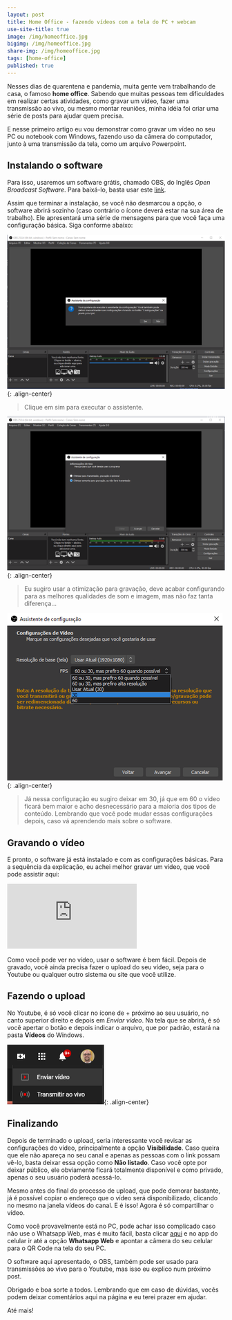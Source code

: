 ```yaml
---
layout: post
title: Home Office - fazendo vídeos com a tela do PC + webcam
use-site-title: true
image: /img/homeoffice.jpg
bigimg: /img/homeoffice.jpg
share-img: /img/homeoffice.jpg
tags: [home-office]
published: true
---
```


Nesses dias de quarentena e pandemia, muita gente vem trabalhando de casa, o famoso **home office**. Sabendo que muitas pessoas tem dificuldades em realizar certas atividades, como gravar um vídeo, fazer uma transmissão ao vivo, ou mesmo montar reuniões, minha idéia foi criar uma série de posts para ajudar quem precisa.

E nesse primeiro artigo eu vou demonstrar como gravar um vídeo no seu PC ou notebook com Windows, fazendo uso da câmera do computador, junto à uma transmissão da tela, como um arquivo Powerpoint.

## Instalando o software

Para isso, usaremos um software grátis, chamado OBS, do Inglês *Open Broadcast Software*. Para baixá-lo, basta usar este [link](https://cdn-fastly.obsproject.com/downloads/OBS-Studio-25.0.4-Full-Installer-x64.exe).

Assim que terminar a instalação, se você não desmarcou a opção, o software abrirá sozinho (caso contrário o ícone deverá estar na sua área de trabalho). Ele apresentará uma série de mensagens para que você faça uma configuração básica. Siga conforme abaixo:

![image](../img/obs1.png){: .align-center} 
> Clique em sim para executar o assistente.

![image](../img/obs2.png){: .align-center} 
> Eu sugiro usar a otimização para gravação, deve acabar configurando para as melhores qualidades de som e imagem, mas não faz tanta diferença...

![image](../img/obs3.png){: .align-center} 
> Já nessa configuração eu sugiro deixar em 30, já que em 60 o vídeo ficará bem maior e acho desnecessário para a maioria dos tipos de conteúdo. Lembrando que você pode mudar essas configurações depois, caso vá aprendendo mais sobre o software.

## Gravando o vídeo

E pronto, o software já está instalado e com as configurações básicas. Para a sequência da explicação, eu achei melhor gravar um vídeo, que você pode assistir aqui:

<iframe src="https://www.youtube.com/embed/VlI4teTYvpk" frameborder="0" allow="accelerometer; autoplay; encrypted-media; gyroscope; picture-in-picture" allowfullscreen class="align-center"></iframe>

Como você pode ver no vídeo, usar o software é bem fácil. Depois de gravado, você ainda precisa fazer o upload do seu vídeo, seja para o Youtube ou qualquer outro sistema ou site que você utilize.

## Fazendo o upload

No Youtube, é só você clicar no ícone de + próximo ao seu usuário, no canto superior direito e depois em *Enviar vídeo*. Na tela que se abrirá, é só você apertar o botão e depois indicar o arquivo, que por padrão, estará na pasta **Vídeos** do Windows.

![image](../img/obs-youtube.png){: .align-center} 

## Finalizando

Depois de terminado o upload, seria interessante você revisar as configurações do vídeo, principalmente a opção **Visibilidade**. Caso queira que ele não apareça no seu canal e apenas as pessoas com o link possam vê-lo, basta deixar essa opção como **Não listado**. Caso você opte por deixar público, ele obviamente ficará totalmente disponível e como privado, apenas o seu usuário poderá acessá-lo.

Mesmo antes do final do processo de upload, que pode demorar bastante, já é possível copiar o endereço que o vídeo será disponibilizado, clicando no mesmo na janela vídeos do canal. E é isso! Agora é só compartilhar o vídeo. 

Como você provavelmente está no PC, pode achar isso complicado caso não use o Whatsapp Web, mas é muito fácil, basta clicar [aqui](https://web.whatsapp.com) e no app do celular ir até a opção **Whatsapp Web** e apontar a câmera do seu celular para o QR Code na tela do seu PC.

O software aqui apresentado, o OBS, também pode ser usado para transmissões ao vivo para o Youtube, mas isso eu explico num próximo post.

Obrigado e boa sorte a todos. Lembrando que em caso de dúvidas, vocês podem deixar comentários aqui na página e eu terei prazer em ajudar.

Até mais!

